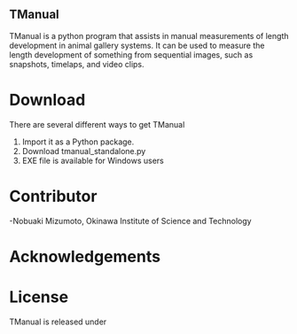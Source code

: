 ## TManual

TManual is a python program that assists in manual measurements of length development in animal gallery systems. It can be used to measure the length development of something from sequential images, such as snapshots, timelaps, and video clips.

# Download
There are several different ways to get TManual
1. Import it as a Python package.
2. Download tmanual_standalone.py
3. EXE file is available for Windows users

# Contributor
-Nobuaki Mizumoto, Okinawa Institute of Science and Technology

# Acknowledgements

# License
TManual is released under


